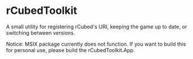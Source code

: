 # rCubedToolkit
A small utility for registering rCubed's URI, keeping the game up to date, or switching between versions.

Notice: MSIX package currently does not function. If you want to build this for personal use, please build the rCubedToolkit.App.
